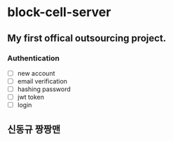 # block-cell-server

## My first offical outsourcing project.

### Authentication

- [ ] new account
- [ ] email verification
- [ ] hashing password
- [ ] jwt token
- [ ] login

## 신동규 짱짱맨
